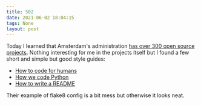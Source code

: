```yaml
---
title: 502
date: 2021-06-02 18:04:15
tags: None
layout: post
---
```


Today I learned that Amsterdam's administration [has over 300 open source projects](https://github.com/Amsterdam). Nothing interesting for me in the projects itself but I found a few short and simple but good style guides:

+ [How to code for humans](https://amsterdam.github.io/guides/code-for-humans/)
+ [How we code Python](https://amsterdam.github.io/guides/style-guide-python/) 
+ [How to write a README](https://amsterdam.github.io/guides/write-a-readme/) 

Their example of flake8 config is a bit mess but otherwise it looks neat.
